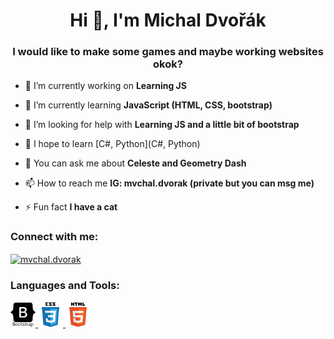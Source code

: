 <h1 align="center">Hi 👋, I'm Michal Dvořák</h1>
<h3 align="center">I would like to make some games and maybe working websites okok?</h3>

- 🔭 I’m currently working on **Learning JS**

- 🌱 I’m currently learning **JavaScript (HTML, CSS, bootstrap)**

- 🤝 I’m looking for help with **Learning JS and a little bit of bootstrap**

- 📝 I hope to learn [C#, Python](C#, Python)

- 💬 You can ask me about **Celeste and Geometry Dash**

- 📫 How to reach me **IG: mvchal.dvorak (private but you can msg me)**

- ⚡ Fun fact **I have a cat**

<h3 align="left">Connect with me:</h3>
<p align="left">
<a href="https://instagram.com/mvchal.dvorak" target="blank"><img align="center" src="https://raw.githubusercontent.com/rahuldkjain/github-profile-readme-generator/master/src/images/icons/Social/instagram.svg" alt="mvchal.dvorak" height="30" width="40" /></a>
</p>

<h3 align="left">Languages and Tools:</h3>
<p align="left"> <a href="https://getbootstrap.com" target="_blank" rel="noreferrer"> <img src="https://raw.githubusercontent.com/devicons/devicon/master/icons/bootstrap/bootstrap-plain-wordmark.svg" alt="bootstrap" width="40" height="40"/> </a> <a href="https://www.w3schools.com/css/" target="_blank" rel="noreferrer"> <img src="https://raw.githubusercontent.com/devicons/devicon/master/icons/css3/css3-original-wordmark.svg" alt="css3" width="40" height="40"/> </a> <a href="https://www.w3.org/html/" target="_blank" rel="noreferrer"> <img src="https://raw.githubusercontent.com/devicons/devicon/master/icons/html5/html5-original-wordmark.svg" alt="html5" width="40" height="40"/> </a> </p>

